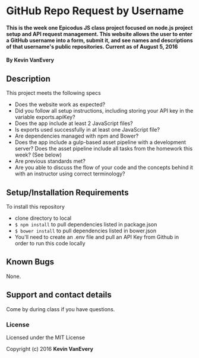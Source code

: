 # GitHub Repo Request by Username

#### This is the week one Epicodus JS class project focused on node.js project setup and API request management. This website allows the user to enter a GitHub username into a form, submit it, and see names and descriptions of that username's public repositories.  Current as of August 5, 2016

#### By Kevin VanEvery

## Description

This project meets the following specs

* Does the website work as expected?
* Did you follow all setup instructions, including storing your API key in the variable exports.apiKey?
* Does the app include at least 2 JavaScript files?
* Is exports used successfully in at least one JavaScript file?
* Are dependencies managed with npm and Bower?
* Does the app include a gulp-based asset pipeline with a development server? Does the asset pipeline include all tasks from the homework this week? (See below)
* Are previous standards met?
* Are you able to discuss the flow of your code and the concepts behind it with an instructor using correct terminology?


## Setup/Installation Requirements

To install this repository

* clone directory to local
* ``` $ npm install ``` to pull dependencies listed in package.json
* ``` $ bower install ``` to pull dependencies listed in bower.json
* You'll need to create an .env file and pull an API Key from Github in order to run this code locally

## Known Bugs

None.

## Support and contact details

Come by during class if you have questions.

### License

Licensed under the MIT License

Copyright (c) 2016 **Kevin VanEvery**
